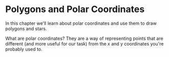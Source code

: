 # Polygons and Polar Coordinates

In this chapter we'll learn about polar coordinates and use them to draw polygons and stars.

What are polar coordinates? They are a way of representing points that are different (and more useful for our task) from the x and y coordinates you're probably used to.
